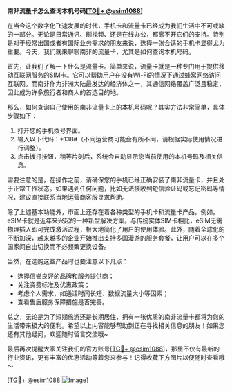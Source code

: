 **南非流量卡怎么查询本机号码[[TG💪+ @esim1088](https://t.me/s/esim1088)]**

在当今这个数字化飞速发展的时代，手机卡和流量卡已经成为我们生活中不可或缺的一部分。无论是日常通讯、刷视频、还是在线办公，都离不开它们的支持。特别是对于经常出国或者有国际业务需求的朋友来说，选择一张合适的手机卡显得尤为重要。今天，我们就来聊聊南非的流量卡，尤其是如何查询本机号码。

首先，让我们了解一下什么是流量卡。简单来说，流量卡就是一种专门用于提供移动互联网服务的SIM卡。它可以帮助用户在没有Wi-Fi的情况下通过蜂窝网络访问互联网。而南非作为非洲大陆最发达的经济体之一，其通信网络覆盖广泛且稳定，因此成为许多旅行者和商人的首选目的地。

那么，如何查询自己使用的南非流量卡上的本机号码呢？其实方法非常简单，具体步骤如下：

1. 打开您的手机拨号界面。
2. 输入以下代码：*138#（不同运营商可能会有所不同，请根据实际使用情况进行调整）。
3. 点击拨打按钮，稍等片刻后，系统会自动显示您当前使用的本机号码及相关信息。

需要注意的是，在操作之前，请确保您的手机已经正确安装了南非流量卡，并且处于正常工作状态。如果遇到任何问题，比如无法接收到短信验证码或忘记密码等情况，建议直接联系当地运营商客服寻求帮助。

除了上述基本功能外，市面上还存在着各种类型的手机卡和流量卡产品。例如，eSIM卡就是近年来兴起的一种新型解决方案。与传统实体SIM卡相比，eSIM无需物理插入即可完成激活过程，极大地简化了用户的使用体验。此外，随着全球化的不断加深，越来越多的企业开始推出支持多国漫游的服务套餐，让用户可以在多个国家间自由切换而不必频繁更换设备。

当然，在选购这些产品时也要注意以下几点：
- 选择信誉良好的品牌和服务提供商；
- 关注资费标准及优惠政策；
- 考虑个人需求，如通话时间长短、数据流量大小等因素；
- 查看售后服务保障措施是否完善。

总之，无论是为了短期旅游还是长期居住，拥有一张优质的南非流量卡都将为您的生活带来极大的便利。希望以上内容能够帮助到正在寻找相关信息的朋友！如果您还有其他疑问，欢迎随时留言交流哦~

最后再次提醒大家关注我们的官方账号[[TG💪+ @esim1088](https://t.me/s/esim1088)]，那里不仅有最新的行业资讯，更有丰富的优惠活动等着您来参与！记得收藏下方图片以便随时查看哦～

[[TG💪+ @esim1088](https://t.me/s/esim1088) ![Image](https://i.postimg.cc/4NQfJmqS/Snipaste-2025-05-13-00-14-12.png)]